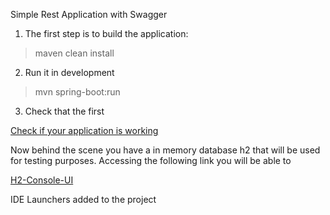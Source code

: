Simple Rest Application with Swagger

1. The first step is to build the application:
> maven clean install

2. Run it in development
> mvn spring-boot:run

3. Check that the first 

[Check if your application is working](http://localhost:8080/customers/test)


Now behind the scene you have a in memory database h2 that will be used for testing purposes. Accessing the following link you will be able to 

[H2-Console-UI](localhost:8080/h2-console)

IDE Launchers added to the project